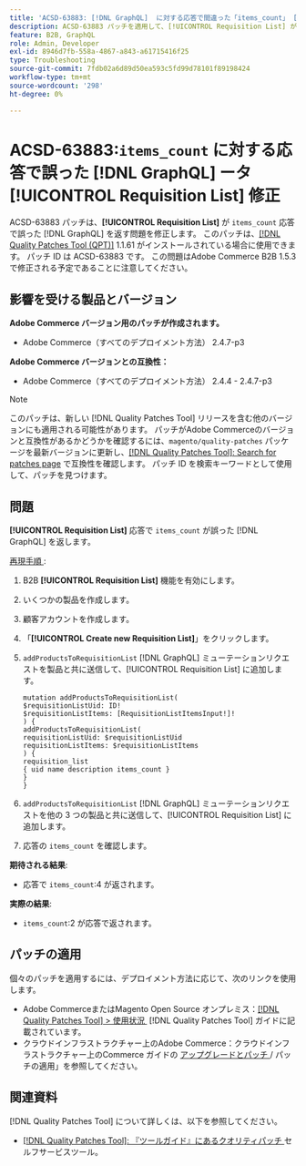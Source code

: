 ```yaml
---
title: 'ACSD-63883: [!DNL GraphQL]  に対する応答で間違った「items_count」 [!UICONTROL Requisition List] 修正'
description: ACSD-63883 パッチを適用して、[!UICONTROL Requisition List] が応答で誤った「items_count」を返す問題を修正し  [!DNL GraphQL]  ください。
feature: B2B, GraphQL
role: Admin, Developer
exl-id: 8946d7fb-558a-4867-a843-a61715416f25
type: Troubleshooting
source-git-commit: 7fdb02a6d89d50ea593c5fd99d78101f89198424
workflow-type: tm+mt
source-wordcount: '298'
ht-degree: 0%

---
```


# ACSD-63883:`items_count` に対する応答で誤った [!DNL GraphQL] ータ [!UICONTROL Requisition List] 修正

ACSD-63883 パッチは、**[!UICONTROL Requisition List]** が `items_count` 応答で誤った [!DNL GraphQL] を返す問題を修正します。 このパッチは、[[!DNL Quality Patches Tool (QPT)]](/help/tools/quality-patches-tool/quality-patches-tool-to-self-serve-quality-patches.md) 1.1.61 がインストールされている場合に使用できます。 パッチ ID は ACSD-63883 です。 この問題はAdobe Commerce B2B 1.5.3 で修正される予定であることに注意してください。

## 影響を受ける製品とバージョン

**Adobe Commerce バージョン用のパッチが作成されます。**

* Adobe Commerce（すべてのデプロイメント方法） 2.4.7-p3

**Adobe Commerce バージョンとの互換性：**

* Adobe Commerce（すべてのデプロイメント方法） 2.4.4 - 2.4.7-p3

>[!NOTE]
>
>このパッチは、新しい [!DNL Quality Patches Tool] リリースを含む他のバージョンにも適用される可能性があります。 パッチがAdobe Commerceのバージョンと互換性があるかどうかを確認するには、`magento/quality-patches` パッケージを最新バージョンに更新し、[[!DNL Quality Patches Tool]: Search for patches page](https://experienceleague.adobe.com/tools/commerce-quality-patches/index.html?lang=ja) で互換性を確認します。 パッチ ID を検索キーワードとして使用して、パッチを見つけます。

## 問題

**[!UICONTROL Requisition List]** 応答で `items_count` が誤った [!DNL GraphQL] を返します。


<u> 再現手順 </u>:

1. B2B **[!UICONTROL Requisition List]** 機能を有効にします。
1. いくつかの製品を作成します。
1. 顧客アカウントを作成します。
1. 「**[!UICONTROL Create new Requisition List]**」をクリックします。
1. `addProductsToRequisitionList` [!DNL GraphQL] ミューテーションリクエストを製品と共に送信して、[!UICONTROL Requisition List] に追加します。

   ```
   mutation addProductsToRequisitionList(
   $requisitionListUid: ID!
   $requisitionListItems: [RequisitionListItemsInput!]!
   ) {
   addProductsToRequisitionList(
   requisitionListUid: $requisitionListUid
   requisitionListItems: $requisitionListItems
   ) {
   requisition_list
   { uid name description items_count }
   }
   }
   ```

1. `addProductsToRequisitionList` [!DNL GraphQL] ミューテーションリクエストを他の 3 つの製品と共に送信して、[!UICONTROL Requisition List] に追加します。
1. 応答の `items_count` を確認します。

**期待される結果**:

* 応答で `items_count`:4 が返されます。

**実際の結果**:

* `items_count`:2 が応答で返されます。

## パッチの適用

個々のパッチを適用するには、デプロイメント方法に応じて、次のリンクを使用します。

* Adobe CommerceまたはMagento Open Source オンプレミス：[[!DNL Quality Patches Tool] > 使用状況 &#x200B;](/help/tools/quality-patches-tool/usage.md) [!DNL Quality Patches Tool] ガイドに記載されています。
* クラウドインフラストラクチャー上のAdobe Commerce：クラウドインフラストラクチャー上のCommerce ガイドの [&#x200B; アップグレードとパッチ &#x200B;](https://experienceleague.adobe.com/docs/commerce-cloud-service/user-guide/develop/upgrade/apply-patches.html?lang=ja)/ パッチの適用」を参照してください。


## 関連資料

[!DNL Quality Patches Tool] について詳しくは、以下を参照してください。

* [[!DNL Quality Patches Tool]: 『ツールガイド』にあるクオリティパッチ &#x200B;](/help/tools/quality-patches-tool/quality-patches-tool-to-self-serve-quality-patches.md) セルフサービスツール。
